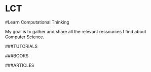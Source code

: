 # LCT
#Learn Computational Thinking
 
My goal is to gather and share all the relevant ressources I find about Computer Science.


###TUTORIALS


###BOOKS


###ARTICLES



